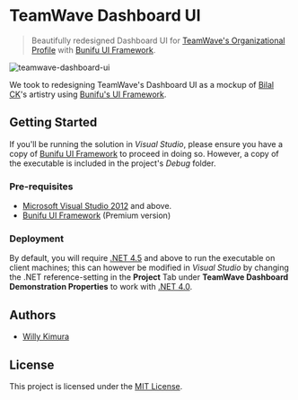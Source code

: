 # TeamWave Dashboard UI

> Beautifully redesigned Dashboard UI for [TeamWave's Organizational Profile](https://dribbble.com/shots/2159197-TeamWave-Organisation-Profile) with [Bunifu UI Framework](https://devtools.bunifu.co.ke/).

![teamwave-dashboard-ui](https://cdn.dribbble.com/users/13503/screenshots/2159197/attachments/396242/tw-crm-org-profile_.png)

We took to redesigning TeamWave's Dashboard UI as a mockup of [Bilal CK](https://dribbble.com/bilal)'s artistry using [Bunifu's UI Framework](https://devtools.bunifu.co.ke/).

## Getting Started

If you'll be running the solution in *Visual Studio*, please ensure you have a copy of [Bunifu UI Framework](https://devtools.bunifu.co.ke/) to proceed in doing so. However, a copy of the executable is included in the project's *Debug* folder.

### Pre-requisites

- [Microsoft Visual Studio 2012](https://www.visualstudio.com/) and above.
- [Bunifu UI Framework](https://devtools.bunifu.co.ke/) (Premium version)

### Deployment

By default, you will require [.NET 4.5](https://docs.microsoft.com/en-us/dotnet/framework/install/guide-for-developers) and above to run the executable on client machines; this can however be modified in *Visual Studio* by changing the .NET reference-setting in the **Project** Tab under **TeamWave Dashboard Demonstration Properties** to work with [.NET 4.0](https://docs.microsoft.com/en-us/dotnet/framework/install/guide-for-developers).

## Authors

- [Willy Kimura](https://github.com/Willy-Kimura)

## License

This project is licensed under the [MIT License](https://en.wikipedia.org/wiki/MIT_License).
